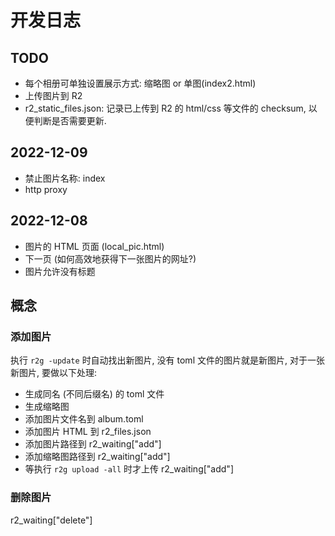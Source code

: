 # 开发日志

## TODO

- 每个相册可单独设置展示方式: 缩略图 or 单图(index2.html)
- 上传图片到 R2
- r2_static_files.json:
  记录已上传到 R2 的 html/css 等文件的 checksum, 以便判断是否需要更新.

## 2022-12-09

- 禁止图片名称: index
- http proxy

## 2022-12-08

- 图片的 HTML 页面 (local_pic.html)
- 下一页 (如何高效地获得下一张图片的网址?)
- 图片允许没有标题

## 概念

### 添加图片

执行 `r2g -update` 时自动找出新图片, 没有 toml 文件的图片就是新图片,
对于一张新图片, 要做以下处理:

- 生成同名 (不同后缀名) 的 toml 文件
- 生成缩略图
- 添加图片文件名到 album.toml
- 添加图片 HTML 到 r2_files.json
- 添加图片路径到 r2_waiting["add"]
- 添加缩略图路径到 r2_waiting["add"]
- 等执行 `r2g upload -all` 时才上传 r2_waiting["add"]

### 删除图片

r2_waiting["delete"]
